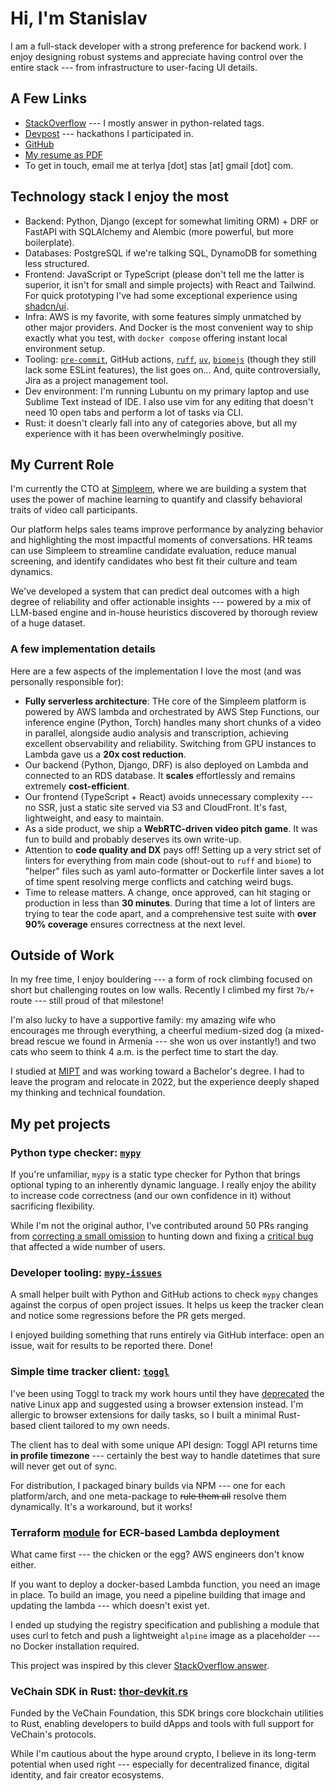 # Hi, I'm Stanislav

I am a full-stack developer with a strong preference for backend work.
I enjoy designing robust systems and appreciate having control over the entire
stack --- from infrastructure to user-facing UI details.

## A Few Links

* [StackOverflow](https://stackoverflow.com/users/14401160/sterliakov) ---
  I mostly answer in python-related tags.
* [Devpost](https://devpost.com/sterliakov) --- hackathons I participated in.
* [GitHub](https://github.com/sterliakov)
* [My resume as PDF](https://sterliakov.github.io/CV.pdf)
* To get in touch, email me at terlya \[dot] stas \[at] gmail \[dot] com.

## Technology stack I enjoy the most

* Backend: Python, Django (except for somewhat limiting ORM) + DRF or
  FastAPI with SQLAlchemy and Alembic (more powerful, but more boilerplate).
* Databases: PostgreSQL if we're talking SQL, DynamoDB for something less
  structured.
* Frontend: JavaScript or TypeScript (please don't tell me the latter is
  superior, it isn't for small and simple projects) with React and Tailwind.
  For quick prototyping I've had some exceptional experience using
  [shadcn/ui](https://ui.shadcn.com/).
* Infra: AWS is my favorite, with some features simply unmatched by other
  major providers. And Docker is the most convenient way to ship exactly
  what you test, with `docker compose` offering instant local environment
  setup.
* Tooling: [`pre-commit`](https://https://pre-commit.com/), GitHub actions,
  [`ruff`](https://docs.astral.sh/ruff/), [`uv`](https://docs.astral.sh/uv/),
  [`biomejs`](https://biomejs.dev/) (though they still lack some ESLint features),
  the list goes on... And, quite controversially, Jira as a project
  management tool.
* Dev environment: I'm running Lubuntu on my primary laptop and use Sublime
  Text instead of IDE. I also use vim for any editing that doesn't need 10
  open tabs and perform a lot of tasks via CLI.
* Rust: it doesn't clearly fall into any of categories above, but all my
  experience with it has been overwhelmingly positive.

## My Current Role

I'm currently the CTO at [Simpleem](https://simpleem.com/),
where we are building a system that uses the power of machine learning to
quantify and classify behavioral traits of video call participants.

Our platform helps sales teams improve performance by analyzing behavior and
highlighting the most impactful moments of conversations. HR teams can use
Simpleem to streamline candidate evaluation, reduce manual screening,
and identify candidates who best fit their culture and team dynamics.

We've developed a system that can predict deal outcomes with a high degree
of reliability and offer actionable insights --- powered by a mix of
LLM-based engine and in-house heuristics discovered by thorough review of
a huge dataset.

### A few implementation details

Here are a few aspects of the implementation I love the most (and was personally
responsible for):

* **Fully serverless architecture**: THe core of the Simpleem platform is
  powered by AWS lambda and orchestrated by AWS Step Functions, our inference
  engine (Python, Torch) handles many short chunks of a video in parallel,
  alongside audio analysis and transcription, achieving excellent observability
  and reliability. Switching from GPU instances to Lambda gave us a
  **20x cost reduction**.
* Our backend (Python, Django, DRF) is also deployed
  on Lambda and connected to an RDS database.
  It **scales** effortlessly and remains extremely **cost-efficient**.
* Our frontend (TypeScript + React) avoids unnecessary complexity --- no SSR,
  just a static site served via S3 and CloudFront. It's fast, lightweight, and
  easy to maintain.
* As a side product, we ship a **WebRTC-driven video pitch game**.
  It was fun to build and probably deserves its own write-up.
* Attention to **code quality and DX** pays off! Setting up a very strict set of
  linters for everything from main code (shout-out to `ruff` and `biome`) to
  "helper" files such as yaml auto-formatter or Dockerfile linter saves a lot
  of time spent resolving merge conflicts and catching weird bugs.
* Time to release matters. A change, once approved, can hit
  staging or production in less than **30 minutes**. During
  that time a lot of linters are trying to tear the code apart, and a
  comprehensive test suite with **over 90% coverage** ensures correctness at
  the next level.

## Outside of Work

In my free time, I enjoy bouldering --- a form of rock climbing focused on
short but challenging routes on low walls. Recently I climbed my first `7b/+`
route --- still proud of that milestone!

I'm also lucky to have a supportive family: my amazing wife who encourages me
through everything, a cheerful medium-sized dog (a mixed-bread rescue we found
in Armenia --- she won us over instantly!) and two cats who seem to think
4 a.m. is the perfect time to start the day.

I studied at [MIPT](https://old.mipt.ru/english/) and was working toward a
Bachelor's degree. I had to leave the program and relocate in 2022, but the
experience deeply shaped my thinking and technical foundation.

## My pet projects

### Python type checker: [`mypy`](https://github.com/python/mypy)

If you're unfamiliar, `mypy` is a static type checker for Python that brings
optional typing to an inherently dynamic language. I really enjoy the ability
to increase code correctness (and our own confidence in it) without sacrificing
flexibility.

While I'm not the original author, I've contributed around 50 PRs ranging from
[correcting a small omission](https://github.com/python/mypy/pull/18620)
to hunting down and fixing a [critical bug](https://github.com/python/mypy/pull/18906)
that affected a wide number of users.

### Developer tooling: [`mypy-issues`](https://github.com/sterliakov/mypy-issues)

A small helper built with Python and GitHub actions to check `mypy`
changes against the corpus of open project issues. It helps us keep the tracker
clean and notice some regressions before the PR gets merged.

I enjoyed building something that runs entirely via GitHub interface: open an
issue, wait for results to be reported there. Done!

### Simple time tracker client: [`toggl`](https://github.com/sterliakov/toggl)

I've been using Toggl to track my work hours until they have [deprecated](https://github.com/toggl-open-source/toggldesktop)
the native Linux app and suggested using a browser extension instead. I'm
allergic to browser extensions for daily tasks, so I built a
minimal Rust-based client tailored to my own needs.

The client has to deal with some unique API design: Toggl API returns time
**in profile timezone** --- certainly the best way to handle datetimes
that sure will never get out of sync.

For distribution, I packaged binary builds via NPM --- one for each
platform/arch, and one meta-package to <s>rule them all</s>
resolve them dynamically. It's a workaround, but it works!

### Terraform [module](https://github.com/sterliakov/terraform-aws-ecr-image) for ECR-based Lambda deployment

What came first --- the chicken or the egg? AWS engineers don't know either.

If you want to deploy a docker-based Lambda function, you need an image in
place. To build an image, you need a pipeline building that image and updating
the lambda --- which doesn't exist yet.

I ended up studying the registry specification and publishing a module that
uses curl to fetch and push a lightweight `alpine` image as a placeholder ---
no Docker installation required.

This project was inspired by this clever [StackOverflow answer](https://stackoverflow.com/a/78501527/14401160).

### VeChain SDK in Rust: [thor-devkit.rs](https://github.com/sterliakov/thor-devkit.rs)

Funded by the VeChain Foundation, this SDK brings core blockchain utilities to
Rust, enabling developers to build dApps and tools with full support for
VeChain's protocols.

While I'm cautious about the hype around crypto, I believe in its long-term
potential when used right --- especially for decentralized finance, digital
identity, and fair creator ecosystems.
